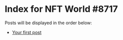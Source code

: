 # Index for NFT World #8717
Posts will be displayed in the order below:

- [Your first post](./001-first.md)

